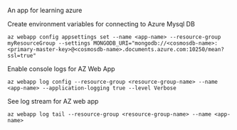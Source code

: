 An app for learning azure

Create environment  variables for connecting to Azure Mysql DB
```
az webapp config appsettings set --name <app-name> --resource-group myResourceGroup --settings MONGODB_URI="mongodb://<cosmosdb-name>:<primary-master-key>@<cosmosdb-name>.documents.azure.com:10250/mean?ssl=true"
```

Enable console logs for AZ Web App
```
az webapp log config --resource-group <resource-group-name> --name <app-name> --application-logging true --level Verbose
```

See log stream for AZ web app
```
az webapp log tail --resource-group <resource-group-name> --name <app-name>
```